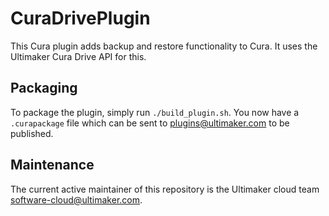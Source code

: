 # CuraDrivePlugin
This Cura plugin adds backup and restore functionality to Cura. It uses the Ultimaker Cura Drive API for this.

## Packaging
To package the plugin, simply run `./build_plugin.sh`.
You now have a `.curapackage` file which can be sent to <plugins@ultimaker.com> to be published.

## Maintenance
The current active maintainer of this repository is the Ultimaker cloud team <software-cloud@ultimaker.com>.
